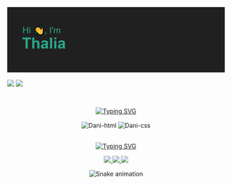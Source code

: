 <div align="center">

<img src="/header.png"/>

<div style="display:flex" flex-direction:"row" >

  <a href = "mailto:thaliadani2@gmail.com"><img src="https://img.shields.io/badge/Gmail-D14836?style=for-the-badge&logo=gmail&logoColor=white" target="_blank"></a>
<a href="https://www.linkedin.com/in/thalia-danielle-21b968221/" target="_blank"><img src="https://img.shields.io/badge/LinkedIn-0077B5?style=for-the-badge&logo=linkedin&logoColor=white" target="_blank"></a> 
  
 </div>

<div style="display: inline_block" align="center"><br>
  
  <a href="https://git.io/typing-svg"><img src="https://readme-typing-svg.herokuapp.com?font=Times+New+Roman&size=24&pause=1000&color=2aa788&background=202020&center=true&vCenter=true&width=1000&lines=Technology+Stack" alt="Typing SVG" /></a>
  
  <img align="center" alt="Dani-html" height="50" width="40" src="https://cdn.jsdelivr.net/gh/devicons/devicon/icons/html5/html5-original.svg">
  <img align="center" alt="Dani-css" height="50" width="40" src="https://cdn.jsdelivr.net/gh/devicons/devicon/icons/css3/css3-original.svg">   
  
</div>

<div style="display: inline_block" align="center"><br>
 
<a href="https://git.io/typing-svg"><img src="https://readme-typing-svg.herokuapp.com?font=Times+New+Roman&size=24&pause=1000&color=2aa788&background=202020&center=true&vCenter=true&width=1000&lines=My+Github+Status" alt="Typing SVG" /></a>

  <a href="https://github.com/thaliadani">
    <img height="150em" src="https://github-readme-stats.vercel.app/api?username=thaliadani&theme=gotham"/>
    <img height="150em" src="https://github-readme-stats.vercel.app/api/top-langs/?username=thaliadani&layout=compact&theme=gotham"/>
    <img height="150em" src="http://github-readme-streak-stats.herokuapp.com?user=thaliadani&theme=gotham"/>
  </a>

  ![Snake animation](https://github.com/thaliadani/thaliadani/blob/output/github-contribution-grid-snake.svg)
 
</div>
